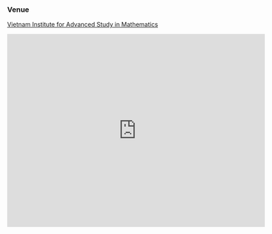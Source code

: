 ### Venue

[Vietnam Institute for Advanced Study in Mathematics](https://maps.app.goo.gl/sGMHtqe6Mr6Y8SrT7)

<iframe src="https://www.google.com/maps/embed?pb=!1m14!1m8!1m3!1d465.5323822794633!2d105.803456!3d21.022318!3m2!1i1024!2i768!4f13.1!3m3!1m2!1s0x3135ab8ab9ac1a5d%3A0x34d19fd7f6e272ee!2sVietnam%20Institute%20for%20Advanced%20Study%20in%20Mathematics!5e0!3m2!1sen!2sus!4v1757949507289!5m2!1sen!2sus" width="600" height="450" style="border:0;" allowfullscreen="" loading="lazy" referrerpolicy="no-referrer-when-downgrade"></iframe>



